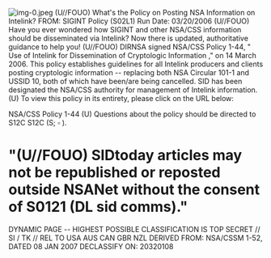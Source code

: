![img-0.jpeg](img-0.jpeg)
(U//FOUO) What's the Policy on Posting NSA Information on Intelink?
FROM:
SIGINT Policy (S02L1)
Run Date: 03/20/2006
(U//FOUO) Have you ever wondered how SIGINT and other NSA/CSS information should be disseminated via Intelink? Now there is updated, authoritative guidance to help you!
(U//FOUO) DIRNSA signed NSA/CSS Policy 1-44, " Use of Intelink for Dissemination of Cryptologic Information ," on 14 March 2006. This policy establishes guidelines for all Intelink producers and clients posting cryptologic information -- replacing both NSA Circular 101-1 and USSID 10, both of which have been/are being cancelled. SID has been designated the NSA/CSS authority for management of Intelink information.
(U) To view this policy in its entirety, please click on the URL below:

NSA/CSS Policy 1-44
(U) Questions about the policy should be directed to S12C S12C (S; $\square$ ).

# "(U//FOUO) SIDtoday articles may not be republished or reposted outside NSANet without the consent of S0121 (DL sid comms)." 

DYNAMIC PAGE -- HIGHEST POSSIBLE CLASSIFICATION IS TOP SECRET // SI / TK // REL TO USA AUS CAN GBR NZL DERIVED FROM: NSA/CSSM 1-52, DATED 08 JAN 2007 DECLASSIFY ON: 20320108
